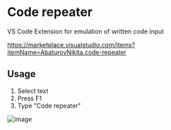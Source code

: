 # Code repeater

VS Code Extension for emulation of written code input

https://marketplace.visualstudio.com/items?itemName=AbaturovNikita.code-repeater

## Usage

1. Select text
2. Press F1
3. Type "Code repeater"

![image](https://user-images.githubusercontent.com/35378637/124474026-75cd2900-ddb9-11eb-8c8c-19bf7dbf8370.gif)
